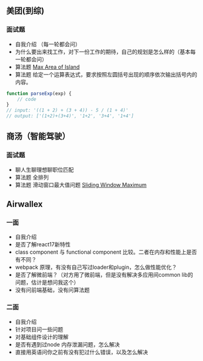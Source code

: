 ## 美团(到综)

### 面试题
- 自我介绍 （每一轮都会问）
- 为什么要出来找工作，对下一份工作的期待，自己的规划是怎么样的（基本每一轮都会问）
- 算法题 [Max Area of Island](https://leetcode.com/problems/max-area-of-island/)
- 算法题 给定一个运算表达式，要求按照左圆括号出现的顺序依次输出括号内的内容。
```js
function parseExp(exp) {
    // code
}
// input: '((1 + 2) + (3 + 4)) - 5 / (1 + 4)'
// output: ['(1+2)+(3+4)', '1+2', '3+4', '1+4']
```

## 商汤（智能驾驶）

### 面试题
- 聊人生聊理想聊职位匹配
- 算法题 全排列
- 算法题 滑动窗口最大值问题 [Sliding Window Maximum](https://leetcode.com/problems/sliding-window-maximum/)

## Airwallex

### 一面
- 自我介绍
- 是否了解react17新特性
- class component 与 functional component 比较。二者在内存和性能上是否有不同？
- webpack 原理，有没有自己写过loader和plugin，怎么做性能优化？
- 是否了解微前端？（对方用了微前端，但是没有解决多应用间common lib的问题，估计是想问我这个）
- 没有问前端基础，没有问算法题

### 二面
- 自我介绍
- 针对项目问一些问题
- 对基础组件设计的理解
- 是否有遇到过node 内存泄漏问题，怎么解决
- 直接用英语问你之前有没有犯过什么错误，以及怎么解决
